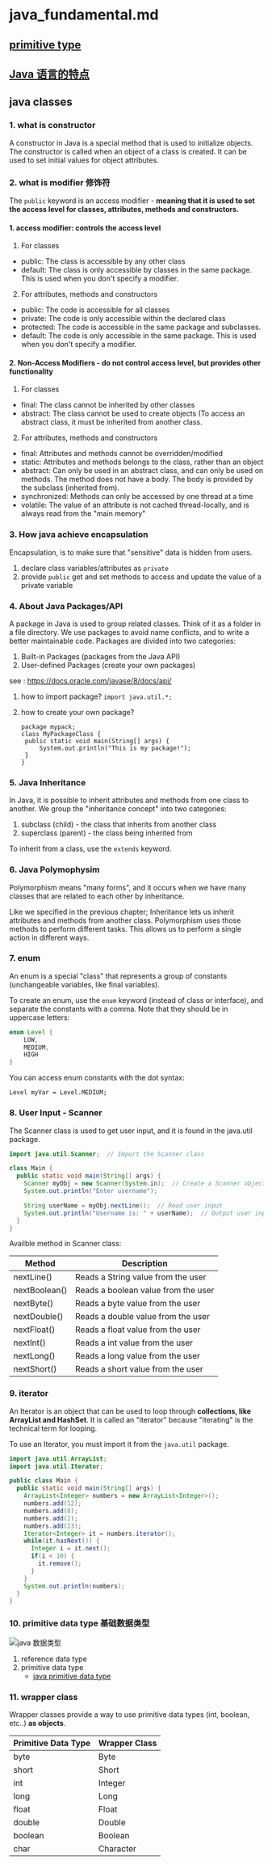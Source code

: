 # java_fundamental.md

## [primitive type](primitive_type.md)

## [Java 语言的特点](java_特点.md)

## java classes

### 1. what is constructor

A constructor in Java is a special method that is used to initialize objects. The constructor is called when an object of a class is created. It can be used to set initial values for object attributes.

### 2. what is modifier 修饰符

The `public` keyword is an access modifier - **meaning that it is used to set the access level for classes, attributes, methods and constructors.**

#### 1. access modifier: controls the access level

1. For classes

- public: The class is accessible by any other class
- default: The class is only accessible by classes in the same package. This is used when you don't specify a modifier.

2. For attributes, methods and constructors

- public: The code is accessible for all classes
- private: The code is only accessible within the declared class
- protected: The code is accessible in the same package and subclasses.
- default: The code is only accessible in the same package. This is used when you don't specify a modifier.

#### 2. Non-Access Modifiers - do not control access level, but provides other functionality

1. For classes

- final: The class cannot be inherited by other classes
- abstract: The class cannot be used to create objects (To access an abstract class, it must be inherited from another class.

2. For attributes, methods and constructors

- final: Attributes and methods cannot be overridden/modified
- static: Attributes and methods belongs to the class, rather than an object
- abstract: Can only be used in an abstract class, and can only be used on methods. The method does not have a body. The body is provided by the subclass (inherited from).
- synchronized: Methods can only be accessed by one thread at a time
- volatile: The value of an attribute is not cached thread-locally, and is always read from the "main memory"

### 3. How java achieve encapsulation

Encapsulation, is to make sure that "sensitive" data is hidden from users.

1. declare class variables/attributes as `private`
2. provide `public` get and set methods to access and update the value of a private variable

### 4. About Java Packages/API

A package in Java is used to group related classes. Think of it as a folder in a file directory. We use packages to avoid name conflicts, and to write a better maintainable code. Packages are divided into two categories:

1. Built-in Packages (packages from the Java API)
2. User-defined Packages (create your own packages)

see : https://docs.oracle.com/javase/8/docs/api/

1. how to import package?
   `import java.util.*;`
2. how to create your own package?

   ```
   package mypack;
   class MyPackageClass {
    public static void main(String[] args) {
        System.out.println("This is my package!");
    }
   }
   ```

### 5. Java Inheritance

In Java, it is possible to inherit attributes and methods from one class to another. We group the "inheritance concept" into two categories:

1. subclass (child) - the class that inherits from another class
2. superclass (parent) - the class being inherited from

To inherit from a class, use the `extends` keyword.

### 6. Java Polymophysim

Polymorphism means "many forms", and it occurs when we have many classes that are related to each other by inheritance.

Like we specified in the previous chapter; Inheritance lets us inherit attributes and methods from another class. Polymorphism uses those methods to perform different tasks. This allows us to perform a single action in different ways.

### 7. enum

An enum is a special "class" that represents a group of constants (unchangeable variables, like final variables).

To create an enum, use the `enum` keyword (instead of class or interface), and separate the constants with a comma. Note that they should be in uppercase letters:

```java
enum Level {
    LOW,
    MEDIUM,
    HIGH
}
```

You can access enum constants with the dot syntax:

`Level myVar = Level.MEDIUM;`

### 8. User Input - Scanner

The Scanner class is used to get user input, and it is found in the java.util package.

```java
import java.util.Scanner;  // Import the Scanner class

class Main {
  public static void main(String[] args) {
    Scanner myObj = new Scanner(System.in);  // Create a Scanner object
    System.out.println("Enter username");

    String userName = myObj.nextLine();  // Read user input
    System.out.println("Username is: " + userName);  // Output user input
  }
}
```

Availble method in Scanner class:

| Method        | Description                         |
| ------------- | ----------------------------------- |
| nextLine()    | Reads a String value from the user  |
| nextBoolean() | Reads a boolean value from the user |
| nextByte()    | Reads a byte value from the user    |
| nextDouble()  | Reads a double value from the user  |
| nextFloat()   | Reads a float value from the user   |
| nextInt()     | Reads a int value from the user     |
| nextLong()    | Reads a long value from the user    |
| nextShort()   | Reads a short value from the user   |

### 9. iterator

An Iterator is an object that can be used to loop through **collections, like ArrayList and HashSet**. It is called an "iterator" because "iterating" is the technical term for looping.

To use an Iterator, you must import it from the `java.util` package.

```java
import java.util.ArrayList;
import java.util.Iterator;

public class Main {
  public static void main(String[] args) {
    ArrayList<Integer> numbers = new ArrayList<Integer>();
    numbers.add(12);
    numbers.add(8);
    numbers.add(2);
    numbers.add(23);
    Iterator<Integer> it = numbers.iterator();
    while(it.hasNext()) {
      Integer i = it.next();
      if(i < 10) {
        it.remove();
      }
    }
    System.out.println(numbers);
  }
}
```

### 10. primitive data type 基础数据类型

![java 数据类型](../image/java_数据类型.jpg)

1. reference data type
2. primitive data type
   - [java primitive data type](./primitive_type.md)

### 11. wrapper class

Wrapper classes provide a way to use primitive data types (int, boolean, etc..) **as objects**.

| Primitive Data Type | Wrapper Class |
| ------------------- | ------------- |
| byte                | Byte          |
| short               | Short         |
| int                 | Integer       |
| long                | Long          |
| float               | Float         |
| double              | Double        |
| boolean             | Boolean       |
| char                | Character     |
